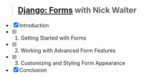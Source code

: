 > ## [Django: Forms](https://www.linkedin.com/learning/django-forms) with Nick Walter

- [x] Introduction
- [x] 1. Getting Started with Forms
- [x] 2. Working with Advanced Form Features
- [x] 3. Customizing and Styling Form Appearance
- [x] Conclusion
